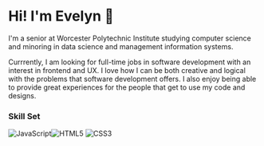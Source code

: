 # Hi! I'm Evelyn 👋

I'm a senior at Worcester Polytechnic Institute studying computer science and minoring in data science and management information systems.

Currrently, I am looking for full-time jobs in software development with an interest in frontend and UX. I love how I can be both creative and logical with the problems that software development offers. I also enjoy being able to provide great experiences for the people that get to use my code and designs. 

### Skill Set

![JavaScript](https://img.shields.io/badge/-JavaScript-yellow?style=flat-circle&logo=javascript)![HTML5](https://img.shields.io/badge/-HTML5-yellow?style=flat-circle&logo=html5) ![CSS3](https://img.shields.io/badge/-CSS3-yellow?style=flat-circle&logo=css3)

<!--
add linkedin


Here are some ideas to get you started:

- 🔭 I’m currently working on ...
- 🌱 I’m currently learning ...
- 👯 I’m looking to collaborate on ...
- 🤔 I’m looking for help with ...
- 💬 Ask me about ...
- 📫 How to reach me: ...
- 😄 Pronouns: ...
- ⚡ Fun fact: ...
-->
